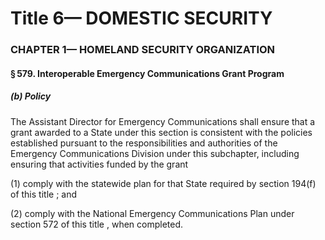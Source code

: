
# Title 6— DOMESTIC SECURITY
### CHAPTER 1— HOMELAND SECURITY ORGANIZATION
#### § 579. Interoperable Emergency Communications Grant Program
##### (b) Policy

The Assistant Director for Emergency Communications shall ensure that a grant awarded to a State under this section is consistent with the policies established pursuant to the responsibilities and authorities of the Emergency Communications Division under this subchapter, including ensuring that activities funded by the grant

(1) comply with the statewide plan for that State required by section 194(f) of this title ; and

(2) comply with the National Emergency Communications Plan under section 572 of this title , when completed.
